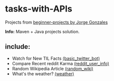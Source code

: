 # tasks-with-APIs
Projects from [beginner-projects by Jorge Gonzales](https://github.com/jorgegonzalez/beginner-projects)


<b>Info:</b> Maven + Java projects solution.


## include:
<ul>
  <li>Watch for New TIL Facts <a href="https://github.com/jelenam86/tasks-with-json/tree/master/src/main/java/basic_twitter_bot">(basic_twitter_bot)</a></li>
  <li>Compare Recent reddit Karma <a href="https://github.com/jelenam86/tasks-with-json/tree/master/src/main/java/reddit_user_info">(reddit_user_info)</a> </li>
  <li>Random Wikipedia Article <a href="https://github.com/jelenam86/tasks-with-json/tree/master/src/main/java/random_wiki">(random_wiki)</a></li>
  <li>What's the weather? <a href="https://github.com/jelenam86/projects-with-APIs/tree/master/src/main/java/weather">(weather)</a></li>
</ul>
